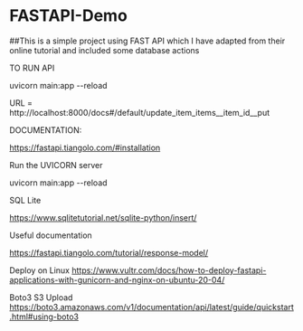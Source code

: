 # FASTAPI-Demo

##This is a simple project using FAST API which I have adapted from their online tutorial and included some database actions


TO RUN API

uvicorn main:app --reload

URL = http://localhost:8000/docs#/default/update_item_items__item_id__put


DOCUMENTATION:

https://fastapi.tiangolo.com/#installation

Run the UVICORN server

uvicorn main:app --reload


SQL Lite

https://www.sqlitetutorial.net/sqlite-python/insert/


Useful documentation

https://fastapi.tiangolo.com/tutorial/response-model/


Deploy on Linux
https://www.vultr.com/docs/how-to-deploy-fastapi-applications-with-gunicorn-and-nginx-on-ubuntu-20-04/

Boto3 S3 Upload
https://boto3.amazonaws.com/v1/documentation/api/latest/guide/quickstart.html#using-boto3